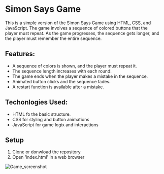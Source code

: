 # Simon Says Game

This is a simple version of the Simon Says Game using HTML, CSS, and JavaScript. The game involves a sequence of colored buttons that the player must repeat. As the game progresses, the sequence gets longer, and the player must remember the entire sequence.

## Features: 

- A sequence of colors is shown, and the player must repeat it.
- The sequence length increases with each round.
- The game ends when the player makes a mistake in the sequence. 
- Animated button clicks and the sequence fades.
- A restart function is available after a mistake.

## Techonlogies Used:

- HTML fo the basic structure. 
- CSS for styling and button animations
- JavaScript for game logix and interactions




## Setup

1. Clone or donwload the repository
2. Open 'index.html' in a web browser


![Game_screenshot](https://github.com/user-attachments/assets/c1d7394b-7c23-4d26-88af-9128f5afcff8)
